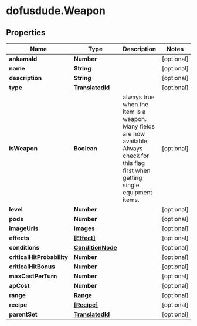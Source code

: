# dofusdude.Weapon

## Properties

Name | Type | Description | Notes
------------ | ------------- | ------------- | -------------
**ankamaId** | **Number** |  | [optional] 
**name** | **String** |  | [optional] 
**description** | **String** |  | [optional] 
**type** | [**TranslatedId**](TranslatedId.md) |  | [optional] 
**isWeapon** | **Boolean** | always true when the item is a weapon. Many fields are now available. Always check for this flag first when getting single equipment items. | [optional] 
**level** | **Number** |  | [optional] 
**pods** | **Number** |  | [optional] 
**imageUrls** | [**Images**](Images.md) |  | [optional] 
**effects** | [**[Effect]**](Effect.md) |  | [optional] 
**conditions** | [**ConditionNode**](ConditionNode.md) |  | [optional] 
**criticalHitProbability** | **Number** |  | [optional] 
**criticalHitBonus** | **Number** |  | [optional] 
**maxCastPerTurn** | **Number** |  | [optional] 
**apCost** | **Number** |  | [optional] 
**range** | [**Range**](Range.md) |  | [optional] 
**recipe** | [**[Recipe]**](Recipe.md) |  | [optional] 
**parentSet** | [**TranslatedId**](TranslatedId.md) |  | [optional] 


